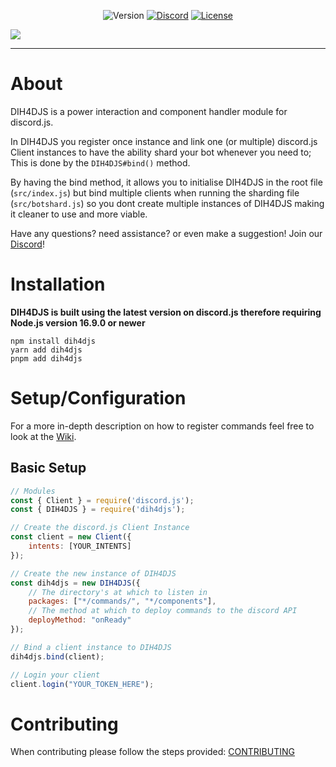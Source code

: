 <!-- PROJECT SHIELDS -->
<div style="text-align:center;">

![Version][version-shield]
[![Discord][discord-shield]][discord-url]
[![License][license-shield]][license-url]

</div>

<img src="https://github.com/OoP1nk/OoP1nk/blob/main/assets/dih4djs.png?raw=true" style="margin: auto;" />

---

# About
DIH4DJS is a power interaction and component handler module for discord.js.

In DIH4DJS you register once instance and link one (or multiple) discord.js Client
instances to have the ability shard your bot whenever you need to; This is done
by the `DIH4DJS#bind()` method. 

By having the bind method, it allows you to initialise DIH4DJS in the root file (`src/index.js`) but 
bind multiple clients when running the sharding file (`src/botshard.js`) so you dont create multiple
instances of DIH4DJS making it cleaner to use and more viable.

Have any questions? need assistance? or even make a suggestion! Join our [Discord][discord-url]!

# Installation
**DIH4DJS is built using the latest version on discord.js therefore requiring Node.js version 16.9.0 or newer**
```sh-session
npm install dih4djs
yarn add dih4djs
pnpm add dih4djs
```
# Setup/Configuration
For a more in-depth description on how to register commands feel free to look at the [Wiki](https://github.com/OoP1nk/DIH4DJS/wiki).

## Basic Setup
```javascript
// Modules
const { Client } = require('discord.js');
const { DIH4DJS } = require('dih4djs');

// Create the discord.js Client Instance
const client = new Client({
    intents: [YOUR_INTENTS]
});

// Create the new instance of DIH4DJS
const dih4djs = new DIH4DJS({
    // The directory's at which to listen in
    packages: ["*/commands/", "*/components"],
    // The method at which to deploy commands to the discord API
    deployMethod: "onReady"
});

// Bind a client instance to DIH4DJS
dih4djs.bind(client);

// Login your client
client.login("YOUR_TOKEN_HERE");
```

# Contributing
When contributing please follow the steps provided: [CONTRIBUTING](https://github.com/OoP1nk/DIH4DJS/.github/CONTIBUTING.md)

<!-- LINK & IMAGES -->
[discord-shield]: https://img.shields.io/discord/1044203446473064488?color=%23406da2&label=Discord&style=for-the-badge
[discord-url]: https://discord.gg/SUF7PFhnNb
[license-shield]: https://img.shields.io/npm/l/dih4djs?color=%23406da2&style=for-the-badge
[license-url]: https://github.com/OoP1nk/DIH4DJS/blob/release/LICENSE
[version-shield]: https://img.shields.io/npm/v/dih4djs/latest?color=%23406da2&label=DIH4DJS&style=for-the-badge